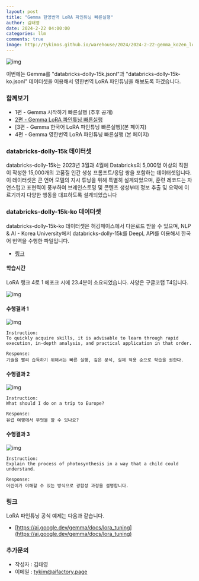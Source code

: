 ```yaml
---
layout: post
title: "Gemma 한영번역 LoRA 파인튜닝 빠른실행"
author: 김태영
date: 2024-2-22 04:00:00
categories: llm
comments: true
image: http://tykimos.github.io/warehouse/2024/2024-2-22-gemma_ko2en_lora_fine_tuning_fast_execute_title_1.png
---
```

 
![img](http://tykimos.github.io/warehouse/2024/2024-2-22-gemma_ko2en_lora_fine_tuning_fast_execute_title_1.png)

이번에는 Gemma를 "databricks-dolly-15k.jsonl"과 "databricks-dolly-15k-ko.jsonl" 데이터셋을 이용해서 영한번역 LoRA 파인튜닝을 해보도록 하겠습니다.

### 함께보기

* 1편 - Gemma 시작하기 빠른실행 (추후 공개)
* [2편 - Gemma LoRA 파인튜닝 빠른실행](https://tykimos.github.io/2024/02/22/gemma_korean_lora_fine_tuning_fast_execute/)
* [3편 - Gemma 한국어 LoRA 파인튜닝 빠른실행](본 페이지)
* 4편 - Gemma 영한번역 LoRA 파인튜닝 빠른실행 (본 페이지)

### databricks-dolly-15k 데이터셋

databricks-dolly-15k는 2023년 3월과 4월에 Databricks의 5,000명 이상의 직원이 작성한 15,000개의 고품질 인간 생성 프롬프트/응답 쌍을 포함하는 데이터셋입니다. 이 데이터셋은 큰 언어 모델의 지시 튜닝을 위해 특별히 설계되었으며, 훈련 레코드는 자연스럽고 표현력이 풍부하여 브레인스토밍 및 콘텐츠 생성부터 정보 추출 및 요약에 이르기까지 다양한 행동을 대표하도록 설계되었습니다

### databricks-dolly-15k-ko 데이터셋

databricks-dolly-15k-ko 데이터셋은 허깅페이스에서 다운로드 받을 수 있으며, NLP & AI - Korea University에서 databricks-dolly-15k를 DeepL API를 이용해서 한국어 번역을 수행한 파일입니다.

* [링크](https://huggingface.co/datasets/nlpai-lab/databricks-dolly-15k-ko)

#### 학습시간

LoRA 랭크 4로 1 에포크 시에 23.4분이 소요되었습니다. 사양은 구글코랩 T4입니다.

![img](http://tykimos.github.io/warehouse/2024/2024-2-22-gemma_ko2en_lora_fine_tuning_fast_execute_1.png)

#### 수행결과 1

![img](http://tykimos.github.io/warehouse/2024/2024-2-22-gemma_ko2en_lora_fine_tuning_fast_execute_2.png)

```
Instruction:
To quickly acquire skills, it is advisable to learn through rapid execution, in-depth analysis, and practical application in that order.

Response:
기술을 빨리 습득하기 위해서는 빠른 실행, 깊은 분석, 실제 적용 순으로 학습을 권한다.
```

#### 수행결과 2

![img](http://tykimos.github.io/warehouse/2024/2024-2-22-gemma_ko2en_lora_fine_tuning_fast_execute_3.png)

```
Instruction:
What should I do on a trip to Europe?

Response:
유럽 여행에서 무엇을 할 수 있나요?
```

#### 수행결과 3

![img](http://tykimos.github.io/warehouse/2024/2024-2-22-gemma_ko2en_lora_fine_tuning_fast_execute_4.png)

```
Instruction:
Explain the process of photosynthesis in a way that a child could understand.

Response:
어린이가 이해할 수 있는 방식으로 광합성 과정을 설명합니다.
```

### 링크

LoRA 파인튜닝 공식 예제는 다음과 같습니다.

* [https://ai.google.dev/gemma/docs/lora_tuning](https://ai.google.dev/gemma/docs/lora_tuning)

### 추가문의

* 작성자 : 김태영
* 이메일 : tykim@aifactory.page